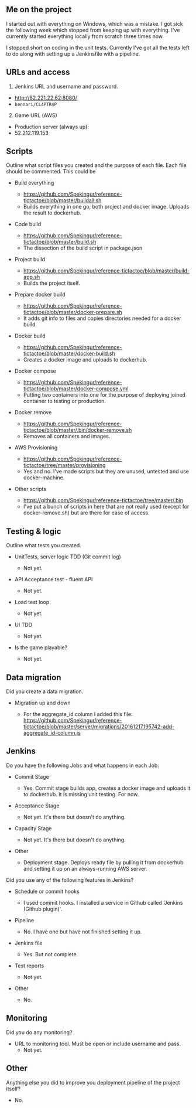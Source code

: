 ## Me on the project
I started out with everything on Windows, which was a mistake. I got sick the following week which stopped from keeping up with everything.
I've currently started everything locally from scratch three times now.

I stopped short on coding in the unit tests. Currently I've got all the tests left to do along with setting up a Jenkinsfile with a pipeline.

## URLs and access
1. Jenkins URL and username and password.
  * http://82.221.22.62:8080/
  * `kennari/CL4PTR4P`

2. Game URL (AWS)
  * Production server (always up):
  * 52.212.119.153

## Scripts

Outline what script files you created and the purpose of each file. Each file should be commented. This could be

- Build everything
  * https://github.com/Spekingur/reference-tictactoe/blob/master/buildall.sh
  * Builds everything in one go, both project and docker image. Uploads the result to dockerhub.

- Code build
  * https://github.com/Spekingur/reference-tictactoe/blob/master/build.sh
  * The dissection of the build script in package.json

- Project build
  * https://github.com/Spekingur/reference-tictactoe/blob/master/build-app.sh
  * Builds the project itself.

- Prepare docker build
  * https://github.com/Spekingur/reference-tictactoe/blob/master/docker-prepare.sh
  * It adds git info to files and copies directories needed for a docker build.

- Docker build
  * https://github.com/Spekingur/reference-tictactoe/blob/master/docker-build.sh
  * Creates a docker image and uploads to dockerhub.

- Docker compose
  * https://github.com/Spekingur/reference-tictactoe/blob/master/docker-compose.yml
  * Putting two containers into one for the purpose of deploying joined container to testing or production.

- Docker remove
  * https://github.com/Spekingur/reference-tictactoe/blob/master/.bin/docker-remove.sh
  * Removes all containers and images.

- AWS Provisioning
  * https://github.com/Spekingur/reference-tictactoe/tree/master/provisioning
  * Yes and no. I've made scripts but they are unused, untested and use docker-machine.

- Other scripts
  * https://github.com/Spekingur/reference-tictactoe/tree/master/.bin
  * I've put a bunch of scripts in here that are not really used (except for docker-remove.sh) but are there for ease of access.


## Testing & logic

Outline what tests you created.

- UnitTests, server logic TDD (Git commit log)

  * Not yet.

- API Acceptance test - fluent API

  * Not yet.

- Load test loop

  * Not yet.

- UI TDD

  * Not yet.

- Is the game playable?

  * Not yet.



## Data migration

Did you create a data migration.

- Migration up and down

  * For the aggregate_id column I added this file: https://github.com/Spekingur/reference-tictactoe/blob/master/server/migrations/20161217195742-add-aggregate_id-column.js


## Jenkins

Do you have the following Jobs and what happens in each Job:

- Commit Stage

  * Yes. Commit stage builds app, creates a docker image and uploads it to dockerhub. It is missing unit testing. For now.

- Acceptance Stage

  * Not yet. It's there but doesn't do anything.

- Capacity Stage

  * Not yet. It's there but doesn't do anything.

- Other

  * Deployment stage. Deploys ready file by pulling it from dockerhub and setting it up on an always-running AWS server.


Did you use any of the following features in Jenkins?

- Schedule or commit hooks

  * I used commit hooks. I installed a service in Github called 'Jenkins (Github plugin)'.

- Pipeline
  * No. I have one but have not finished setting it up.

- Jenkins file
  * Yes. But not complete.

- Test reports
  * Not yet.

- Other
  * No.


## Monitoring

Did you do any monitoring?

- URL to monitoring tool. Must be open or include username and pass.
  * Not yet.


## Other

Anything else you did to improve you deployment pipeline of the project itself?
  * No.
